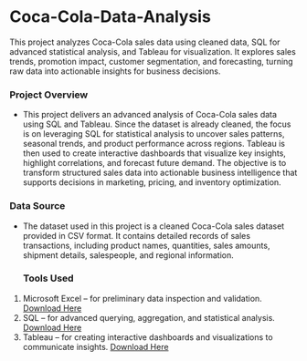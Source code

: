 # Coca-Cola-Data-Analysis
This project analyzes Coca-Cola sales data using cleaned data, SQL for advanced statistical analysis, and Tableau for visualization. It explores sales trends, promotion impact, customer segmentation, and forecasting, turning raw data into actionable insights for business decisions.

### Project Overview

- This project delivers an advanced analysis of Coca-Cola sales data using SQL and Tableau. Since the dataset is already cleaned, the focus is on leveraging SQL for statistical analysis to uncover    sales patterns, seasonal trends, and product performance across regions. Tableau is then used to create interactive dashboards that visualize key insights, highlight correlations, and forecast      future demand. The objective is to transform structured sales data into actionable business intelligence that supports decisions in marketing, pricing, and inventory optimization.

### Data Source 

- The dataset used in this project is a cleaned Coca-Cola sales dataset provided in CSV format. It contains detailed records of sales transactions, including product names, quantities, sales          amounts, shipment details, salespeople, and regional information.

  ### Tools Used

1. Microsoft Excel – for preliminary data inspection and validation. [Download Here](https://config.office.com/deploymentsettings)
2. SQL – for advanced querying, aggregation, and statistical analysis. [Download Here](https://learn.microsoft.com/en-us/ssms/)
3. Tableau – for creating interactive dashboards and visualizations to communicate insights. [Download Here](https://www.tableau.com/community/public)

